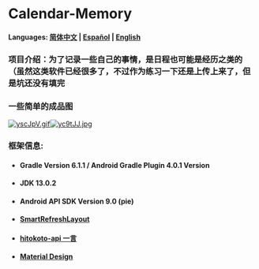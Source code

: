 # Calendar-Memory

#### Languages: [简体中文](https://github.com/Nthily/Calendar-Memory/blob/master/docs/README.md) | [Español](https://github.com/Nthily/Calendar-Memory/blob/master/docs/README-es.md) | [English](https://github.com/vidify/vidify.org-source/tree/master/docs/README.cn.md)



### 项目介绍：为了记录一些自己的事情，是日程也可能是经历之类的（虽然这类软件已经很多了，不过作为练习一下还是上传上来了，但是坑还没有填完

### 一些简单的成品图

[![yscJpV.gif](https://s3.ax1x.com/2021/02/14/yscJpV.gif)](https://imgchr.com/i/yscJpV)[![yc9tJJ.jpg](https://s3.ax1x.com/2021/02/16/yc9tJJ.jpg)](https://imgchr.com/i/yc9tJJ)

### 框架信息: 
   - #### Gradle Version 6.1.1 / Android Gradle Plugin 4.0.1 Version
   - #### JDK 13.0.2
   - #### Android API SDK Version 9.0 (pie)
   - #### [SmartRefreshLayout](https://github.com/scwang90/SmartRefreshLayout)
   - #### [hitokoto-api 一言](https://github.com/hitokoto-osc/hitokoto-api)
   - #### [Material Design](https://material.io/resources/icons/)
